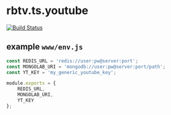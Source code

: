 # rbtv.ts.youtube 

[![Build Status](https://travis-ci.org/misantronic/rbtv.ts.youtube.svg?branch=master)](https://travis-ci.org/misantronic/rbtv.ts.youtube)

## example `www/env.js`

```js
const REDIS_URL = 'redis://user:pw@server:port';
const MONGOLAB_URI = 'mongodb://user:pw@server:port/path';
const YT_KEY = 'my_generic_youtube_key';

module.exports = {
    REDIS_URL,
    MONGOLAB_URI,
    YT_KEY
};
```

